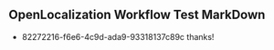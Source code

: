 ## OpenLocalization Workflow Test MarkDown
* 82272216-f6e6-4c9d-ada9-93318137c89c 
thanks!<!--HONumber=Mar16_HO2-->
